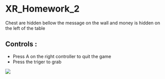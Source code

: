 # XR_Homework_2

Chest are hidden bellow the message on the wall and money is hidden on the left of the table

## Controls : 
- Press A on the right controller to quit the game
- Press the triger to grab



![](https://github.com/integeek/XR_Homework/blob/main/XR_Homework_2/HW2%20Ambre%20GiraudLanza%20video.gif)
